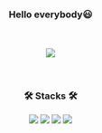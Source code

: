 
 <h3 align="center">           
 Hello everybody😃
</h3>

<br>
<br>

<div align="center">
<img src="https://user-images.githubusercontent.com/65104209/180603946-64384634-d0b1-45ae-bc9c-bedfd0ff4268.gif">
</div>
<br>
<br>

 <h3 align="center">           
 🛠 Stacks 🛠
</h3>

<div align="center" style="text-align:center">
 
 <img src="https://img.shields.io/badge/Python-000000?style=flat-square&logo=Python&logoColor=3776AB">
 <img src="https://img.shields.io/badge/HTML-000000?style=flat-square&logo=html5&logoColor=E34F26">
 <img src="https://img.shields.io/badge/CSS-000000?style=flat-square&logo=css3&logoColor=1572B6">
 <img src="https://img.shields.io/badge/Javascript-000000?style=flat-square&logo=javascript&logoColor=F7DF1E">

</div>
<br>
<br>
